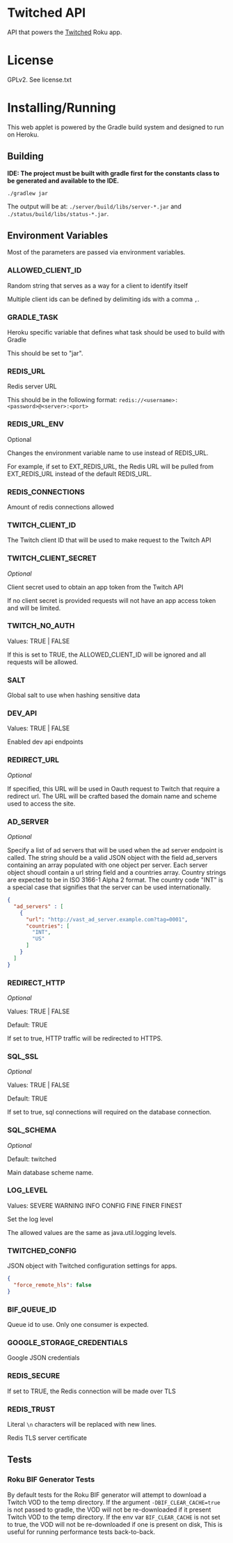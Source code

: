 # Twitched API

API that powers the [Twitched] Roku app.

# License

GPLv2. See license.txt

# Installing/Running

This web applet is powered by the Gradle build system and designed to
 run on Heroku.
 
## Building

**IDE: The project must be built with gradle first for the constants class to be generated and available to the IDE.**

```
./gradlew jar
```

The output will be at: `./server/build/libs/server-*.jar` and `./status/build/libs/status-*.jar`.
 
## Environment Variables

Most of the parameters are passed via environment variables.

### ALLOWED_CLIENT_ID

Random string that serves as a way for a client to identify itself

Multiple client ids can be defined by delimiting ids with a comma `,`.

### GRADLE_TASK

Heroku specific variable that defines what task should be used to build
 with Gradle

This should be set to "jar".
 
### REDIS_URL

Redis server URL

This should be in the following format:
 `redis://<username>:<password>@<server>:<port>`
 
### REDIS_URL_ENV

Optional

Changes the environment variable name to use instead of REDIS_URL.

For example, if set to EXT_REDIS_URL, the Redis URL will be pulled from EXT_REDIS_URL instead of the default REDIS_URL.
 
### REDIS_CONNECTIONS

Amount of redis connections allowed
 
### TWITCH_CLIENT_ID

The Twitch client ID that will be used to make request to the Twitch
 API
 
### TWITCH_CLIENT_SECRET

_Optional_

Client secret used to obtain an app token from the Twitch API

If no client secret is provided requests will not have an app access token and will be limited.

### TWITCH_NO_AUTH

Values: TRUE | FALSE

If this is set to TRUE, the ALLOWED_CLIENT_ID will be ignored and all
 requests will be allowed.
 
### SALT

Global salt to use when hashing sensitive data

### DEV_API

Values: TRUE | FALSE

Enabled dev api endpoints

### REDIRECT_URL

_Optional_

If specified, this URL will be used in Oauth request to Twitch that require a redirect url.
The URL will be crafted based the domain name and scheme used to access the site.
 
### AD_SERVER

_Optional_

Specify a list of ad servers that will be used when the ad server endpoint is called. The string should be a valid JSON
 object with the field ad_servers containing an array populated with one object per server. Each server object shoudl 
 contain a url string field and a countries array. Country strings are expected to be in ISO 3166-1 Alpha 2 format. 
 The country code "INT" is a special case that signifies that the server can be used internationally.
 
```json
{
  "ad_servers" : [
    {
      "url": "http://vast_ad_server.example.com?tag=0001",
      "countries": [
        "INT",
        "US"
      ]
    }
  ]
}
```

### REDIRECT_HTTP

_Optional_

Values: TRUE | FALSE

Default: TRUE

If set to true, HTTP traffic will be redirected to HTTPS.

### SQL_SSL

_Optional_

Values: TRUE | FALSE

Default: TRUE

If set to true, sql connections will required on the database connection.

### SQL_SCHEMA

_Optional_

Default: twitched

Main database scheme name.

### LOG_LEVEL

Values: SEVERE WARNING INFO CONFIG FINE FINER FINEST

Set the log level

The allowed values are the same as java.util.logging levels.

### TWITCHED_CONFIG

JSON object with Twitched configuration settings for apps.

```json
{
  "force_remote_hls": false
}
```

### BIF_QUEUE_ID

Queue id to use. Only one consumer is expected.
    
### GOOGLE_STORAGE_CREDENTIALS

Google JSON credentials

### REDIS_SECURE

If set to TRUE, the Redis connection will be made over TLS

### REDIS_TRUST

Literal `\n` characters will be replaced with new lines.

Redis TLS server certificate

## Tests

### Roku BIF Generator Tests

By default tests for the Roku BIF generator will attempt to download a
 Twitch VOD to the temp directory. If the argument `-DBIF_CLEAR_CACHE=true`
 is not passed to gradle, the VOD will not be re-downloaded if it present
 Twitch VOD to the temp directory. If the env var `BIF_CLEAR_CACHE`
 is not set to true, the VOD will not be re-downloaded if one is present
 on disk, This is useful for running performance tests back-to-back.

[Twitched]: https://github.com/FrozenIronSoftware/Twitched
